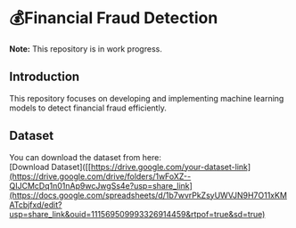# 💰Financial Fraud Detection
**Note:** This repository is in work progress.

## Introduction

This repository focuses on developing and implementing machine learning models to detect financial fraud efficiently. 

## Dataset

You can download the dataset from here:  
[Download Dataset]([[https://drive.google.com/your-dataset-link](https://drive.google.com/drive/folders/1wFoXZ--QIJCMcDq1n01nAp9wcJwgSs4e?usp=share_link](https://docs.google.com/spreadsheets/d/1b7wvrPkZsyUWVJN9H7O11xKMATcbjfxd/edit?usp=share_link&ouid=111569509993326914459&rtpof=true&sd=true)

